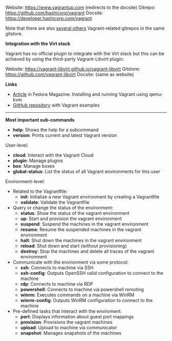 
Website: https://www.vagrantup.com (redirects to the docsite)
Gitrepo: https://github.com/hashicorp/vagrant
Docsite: https://developer.hashicorp.com/vagrant

Note that there are also [several others](https://github.com/orgs/hashicorp/repositories?q=vagrant) Vagrant-related gitrepos in the same gitstore.

**Integration with the Virt stack**

Vagrant has no official plugin to integrate with the Virt stack but this can be achieved by using the third-party Vagrant-Libvirt plugin:

Website: https://vagrant-libvirt.github.io/vagrant-libvirt
Gitstore: https://github.com/vagrant-libvirt
Docsite: (same as website)

**Links**

- [Article](https://fedoramagazine.org/vagrant-qemukvm-fedora-devops-sysadmin/) in Fedora Magazine: Installing and running Vagrant using qemu-kvm
- [GitHub repository](https://github.com/patrickdlee/vagrant-examples) with Vagrant examples

---

**Most important sub-commands**

- **help**: Shows the help for a subcommand
- **version**: Prints current and latest Vagrant version

User-level:

- **cloud**: Interact with the Vagrant Cloud
- **plugin**: Manage plugins
- **box**: Manage boxes
- **global-status**: List the status of all Vagrant environments for this user

Environment-level:

- Related to the Vagrantfile:
	- **init**: Initialize a new Vagrant environment by creating a Vagrantfile
	- **validate**: Validate the Vagrantfile
- Query or change the status of the environment:
	- **status**: Show the status of the vagrant environment
	- **up**: Start and provision the vagrant environment
	- **suspend**: Suspend the machines in the vagrant environment
	- **resume**: Resume the suspended machines in the vagrant environment
	- **halt**: Shut down the machines in the vagrant environment
	- **reload**: Shut down and start (without provisioning)
	- **destroy**: Stop the machines and delete all traces of the vagrant environment
- Communicate with the environment via some protocol:
	- **ssh**: Connects to machine via SSH
	- **ssh-config**: Outputs OpenSSH valid configuration to connect to the machine
	- **rdp**: Connects to machine via RDP
	- **powershell**: Connects to machine via powershell remoting
	- **winrm**: Executes commands on a machine via WinRM
	- **winrm-config**: Outputs WinRM configuration to connect to the machine
- Pre-defined tasks that interact with the enviroment:
	- **port**: Displays information about guest port mappings
	- **provision**: Provisions the vagrant machines
	- **upload**: Upload to machine via communicator
	- **snapshot**: Manages snapshots of the machines

